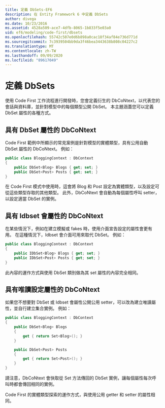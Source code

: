 ```yaml
---
title: 定義 DbSets-EF6
description: 在 Entity Framework 6 中定義 DbSets
author: divega
ms.date: 10/23/2016
ms.assetid: 4528a509-ace7-4dfb-8065-1b833f5e03a0
uid: ef6/modeling/code-first/dbsets
ms.openlocfilehash: 55742c507e0d6b898a0cac18f34af84e736d771d
ms.sourcegitcommit: 7c3939504bb9da3f46bea3443638b808c04227c2
ms.translationtype: MT
ms.contentlocale: zh-TW
ms.lasthandoff: 09/09/2020
ms.locfileid: "89617049"
---
```

# <a name="defining-dbsets"></a>定義 DbSets
使用 Code First 工作流程進行開發時，您會定義衍生的 DbCoNtext，以代表您的會話與資料庫，並針對模型中的每個類型公開 DbSet。 本主題涵蓋您可以定義 DbSet 屬性的各種方式。  

## <a name="dbcontext-with-dbset-properties"></a>具有 DbSet 屬性的 DbCoNtext  

Code First 範例中所顯示的常見案例是針對模型的實體類型，具有公用自動 DbSet 屬性的 DbCoNtext。 例如：  

``` csharp
public class BloggingContext : DbContext
{
    public DbSet<Blog> Blogs { get; set; }
    public DbSet<Post> Posts { get; set; }
}
```  

在 Code First 模式中使用時，這會將 Blog 和 Post 設定為實體類型，以及設定可從這些類型存取的其他類型。 此外，DbCoNtext 會自動為每個屬性呼叫 setter，以設定適當 DbSet 的實例。  

## <a name="dbcontext-with-idbset-properties"></a>具有 Idbset 會屬性的 DbCoNtext  

在某些情況下，例如在建立模擬或 fakes 時，使用介面宣告設定的屬性會更有用。 在這種情況下，Idbset 會介面可用來取代 DbSet。 例如：  

``` csharp
public class BloggingContext : DbContext
{
    public IDbSet<Blog> Blogs { get; set; }
    public IDbSet<Post> Posts { get; set; }
}
```  

此內容的運作方式與使用 DbSet 類別做為其 set 屬性的內容完全相同。  

## <a name="dbcontext-with-read-only-set-properties"></a>具有唯讀設定屬性的 DbCoNtext  

如果您不想要對 DbSet 或 Idbset 會屬性公開公用 setter，可以改為建立唯讀屬性，並自行建立集合實例。 例如：  

``` csharp
public class BloggingContext : DbContext
{
    public DbSet<Blog> Blogs
    {
        get { return Set<Blog>(); }
    }

    public DbSet<Post> Posts
    {
        get { return Set<Post>(); }
    }
}
```  

請注意，DbCoNtext 會快取從 Set 方法傳回的 DbSet 實例，讓每個屬性每次呼叫時都會傳回相同的實例。  

Code First 的實體類型探索的運作方式，與使用公用 getter 和 setter 的屬性相同。  
